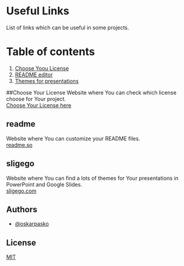 # Useful Links

List of links which can be useful in some projects.

# Table of contents
1. [Choose Yoou License](#Choose-Your-License)
2. [README editor](#readme)
3. [Themes for presentations](#sligego)



##Choose Your License
Website where You can check which license choose for Your project.<br />
[Choose Your License here](https://ufal.github.io/public-license-selector/)

## readme
Website where You can customize your README files.<br />
[readme.so](https://readme.so)

## sligego
Website where You can find a lots of themes for Your presentations in PowerPoint and Google Slides.<br />
[sligego.com](https://slidesgo.com)



## Authors

- [@oskarpasko](https://www.github.com/oskarpasko)



## License

[MIT](https://choosealicense.com/licenses/mit/)

